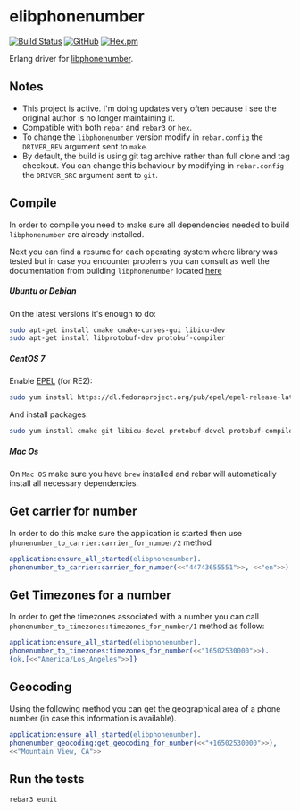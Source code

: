 elibphonenumber
===============
[![Build Status](https://travis-ci.com/silviucpp/elibphonenumber.svg?branch=master)](https://travis-ci.com//github/silviucpp/elibphonenumber)
[![GitHub](https://img.shields.io/github/license/silviucpp/elibphonenumber)](https://github.com/silviucpp/elibphonenumber/blob/master/LICENSE)
[![Hex.pm](https://img.shields.io/hexpm/v/elibphonenumber)](https://hex.pm/packages/elibphonenumber)

Erlang driver for [libphonenumber][1].

## Notes

- This project is active. I'm doing updates very often because I see the original author is no longer maintaining it.
- Compatible with both `rebar` and `rebar3` or `hex`.
- To change the `libphonenumber` version modify in `rebar.config` the `DRIVER_REV` argument sent to `make`.
- By default, the build is using git tag archive rather than full clone and tag checkout. You can change this behaviour by modifying in `rebar.config` the `DRIVER_SRC` argument sent to `git`. 

## Compile

In order to compile you need to make sure all dependencies needed to build `libphonenumber` are already installed.

Next you can find a resume for each operating system where library was tested but in case you encounter problems you can
consult as well the documentation from building `libphonenumber` located [here][2]

##### Ubuntu or Debian

On the latest versions it's enough to do:

```bash
sudo apt-get install cmake cmake-curses-gui libicu-dev 
sudo apt-get install libprotobuf-dev protobuf-compiler
```

##### CentOS 7

Enable [EPEL][3] (for RE2):
```bash
sudo yum install https://dl.fedoraproject.org/pub/epel/epel-release-latest-7.noarch.rpm
```

And install packages:
```bash
sudo yum install cmake git libicu-devel protobuf-devel protobuf-compiler
```

##### Mac Os

On `Mac OS` make sure you have `brew` installed and rebar will automatically install all necessary dependencies.

## Get carrier for number

In order to do this make sure the application is started then use `phonenumber_to_carrier:carrier_for_number/2` method

```erlang 
application:ensure_all_started(elibphonenumber).
phonenumber_to_carrier:carrier_for_number(<<"44743655551">>, <<"en">>).
```

## Get Timezones for a number

In order to get the timezones associated with a number you can call `phonenumber_to_timezones:timezones_for_number/1` method as follow:

```erlang 
application:ensure_all_started(elibphonenumber).
phonenumber_to_timezones:timezones_for_number(<<"16502530000">>).
{ok,[<<"America/Los_Angeles">>]}
```

## Geocoding

Using the following method you can get the geographical area of a phone number (in case this information is available).

```erlang 
application:ensure_all_started(elibphonenumber).
phonenumber_geocoding:get_geocoding_for_number(<<"+16502530000">>),
<<"Mountain View, CA">>
```

## Run the tests

```bash
rebar3 eunit
```

[1]: https://github.com/googlei18n/libphonenumber
[2]: https://github.com/googlei18n/libphonenumber/blob/master/cpp/README
[3]: https://fedoraproject.org/wiki/EPEL#Quickstart
